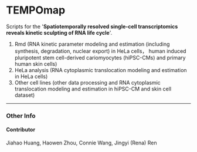 # TEMPOmap

Scripts for the '**Spatiotemporally resolved single-cell transcriptomics reveals kinetic sculpting of RNA life cycle**'. 

1. Rmd (RNA kinetic parameter modeling and estimation (including synthesis, degradation, nuclear export) in HeLa cells， human induced pluripotent stem cell-derived cariomyocytes (hiPSC-CMs) and primary human skin cells)
2. HeLa analysis (RNA cytoplasmic translocation modeling and estimation in HeLa cells)
3. Other cell lines (other data processing and RNA cytoplasmic translocation modeling and estimation in hiPSC-CM and skin cell dataset)


***


### Other Info

#### Contributor

Jiahao Huang, Haowen Zhou, Connie Wang, Jingyi (Rena) Ren
